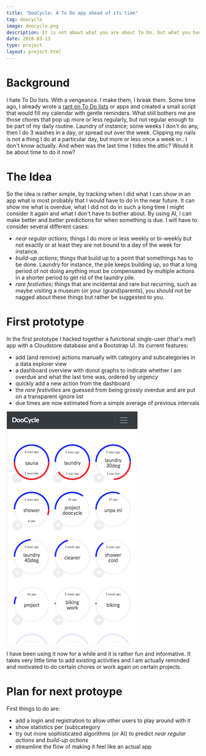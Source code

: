 ```yaml
---
title: "DooCycle: A To Do app ahead of its time"
tag: doocycle
image: doocycle.png
description: It is not about what you are about To Do, but what you have done and what fun stuff to do next.
date: 2018-03-13
type: project
layout: project.html
---
```


# Background
I hate To Do lists. With a vengeance. I make them, I break them. Some time ago, I already wrote a [rant on To Do lists](/projects/todohate) or apps and created a small script that would fill my calendar with gentle reminders. What still bothers me are those chores that pop up more or less regularly, but not regular enough to be part of my daily routine. Laundry of instance; some weeks I don't do any, then I do 3 washes in a day, or spread out over the week. Clipping my nails is not a thing I do at a particular day, but more or less once a week or.. I don't know actually. And when was the last time I tidies the attic? Would it be about time to do it now?

# The Idea
So the idea is rather simple, by tracking when I did what I can show in an app what is most probably that I would have to do in the near future. It can show me what is overdue, what I did not do in such a long time I might consider it again and what I don't have to bother about. By using AI, I can make better and better predictions for when something is due. I will have to consider several different cases:

* *near regular actions*; things I do more or less weekly or bi-weekly but not exactly or at least they are not bound to a day of the week for instance.
* *build-up actions*; things that build up to a point that somethings has to be done. Laundry for instance, the pile keeps building up, so that a long period of not doing anything must be compensated by multiple actions in a shorter period to get rid of the laundry pile.
* *rare festivities*; things that are incidental and rare but recurring, such as maybe visiting a museum (or your (grand)parents), you should not be nagged about these things but rather be suggested to you. 

# First prototype
In the first prototype I hacked together a functional single-user (that's me!) app with a Cloudstore database and a Bootstrap UI. Its current features:

* add (and remove) actions manually with category and subcategories in a data explorer view
* a dashboard overview with donut graphs to indicate whether I am overdue and what the last time was, ordered by urgency
* quickly add a new action from the dashboard 
* the *rare festivities* are guessed from being grossly overdue and are put on a transparent ignore list
* due times are now estimated from a simple average of previous intervals 

![doocycle-prototype1](/img/projects/doocycle/doocycle-pr1.png)

I have been using it now for a while and it is rather fun and informative. It takes very little time to add existing activities and I am actually reminded and motivated to do certain chores or work again on certain projects.

# Plan for next protoype
First things to do are:
* add a login and registration to allow other users to play around with it
* show statistics per (sub)category
* try out more sophisticated algorithms (or AI) to predict *near regular actions* and *build-up actions*
* streamline the flow of making it feel like an actual app
